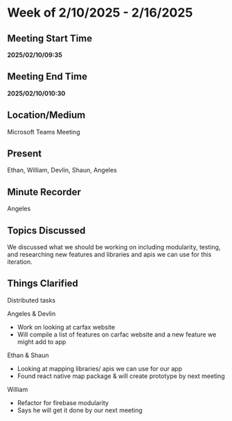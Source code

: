# Week of 2/10/2025 - 2/16/2025

## Meeting Start Time

**2025/02/10/09:35** 

## Meeting End Time

**2025/02/10/010:30** 

## Location/Medium

Microsoft Teams Meeting 

## Present

Ethan, William, Devlin, Shaun, Angeles 

## Minute Recorder

Angeles

## Topics Discussed

We discussed what we should be working on including modularity, testing, and researching new features and libraries and apis we can use for this iteration. 

## Things Clarified

Distributed tasks 

Angeles & Devlin 
* Work on looking at carfax website 
* Will compile a list of features on carfac website and a new feature we might add to app 

Ethan & Shaun 
* Looking at mapping libraries/ apis we can use for our app 
* Found react native map package & will create prototype by next meeting 

William 
* Refactor for firebase modularity 
* Says he will get it done by our next meeting
